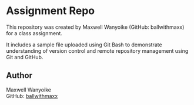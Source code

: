 # Assignment Repo

This repository was created by Maxwell Wanyoike (GitHub: ballwithmaxx) for a class assignment.

It includes a sample file uploaded using Git Bash to demonstrate understanding of version control and remote repository management using Git and GitHub.

## Author
Maxwell Wanyoike  
GitHub: [ballwithmaxx](https://github.com/ballwithmaxx)
